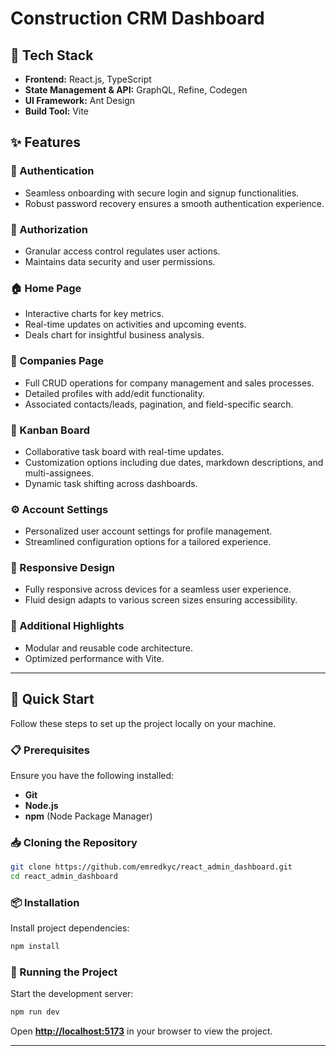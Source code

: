 # Construction CRM Dashboard

## 🚀 Tech Stack
- **Frontend:** React.js, TypeScript
- **State Management & API:** GraphQL, Refine, Codegen
- **UI Framework:** Ant Design
- **Build Tool:** Vite

## ✨ Features

### 🔑 Authentication
- Seamless onboarding with secure login and signup functionalities.
- Robust password recovery ensures a smooth authentication experience.

### 🔐 Authorization
- Granular access control regulates user actions.
- Maintains data security and user permissions.

### 🏠 Home Page
- Interactive charts for key metrics.
- Real-time updates on activities and upcoming events.
- Deals chart for insightful business analysis.

### 🏢 Companies Page
- Full CRUD operations for company management and sales processes.
- Detailed profiles with add/edit functionality.
- Associated contacts/leads, pagination, and field-specific search.

### 📌 Kanban Board
- Collaborative task board with real-time updates.
- Customization options including due dates, markdown descriptions, and multi-assignees.
- Dynamic task shifting across dashboards.

### ⚙️ Account Settings
- Personalized user account settings for profile management.
- Streamlined configuration options for a tailored experience.

### 📱 Responsive Design
- Fully responsive across devices for a seamless user experience.
- Fluid design adapts to various screen sizes ensuring accessibility.

### 📌 Additional Highlights
- Modular and reusable code architecture.
- Optimized performance with Vite.

---

## 🤸 Quick Start

Follow these steps to set up the project locally on your machine.

### 📋 Prerequisites
Ensure you have the following installed:
- **Git**
- **Node.js**
- **npm** (Node Package Manager)

### 📥 Cloning the Repository
```sh
git clone https://github.com/emredkyc/react_admin_dashboard.git
cd react_admin_dashboard
```

### 📦 Installation
Install project dependencies:
```sh
npm install
```

### 🚀 Running the Project
Start the development server:
```sh
npm run dev
```

Open **[http://localhost:5173](http://localhost:5173)** in your browser to view the project.

---

